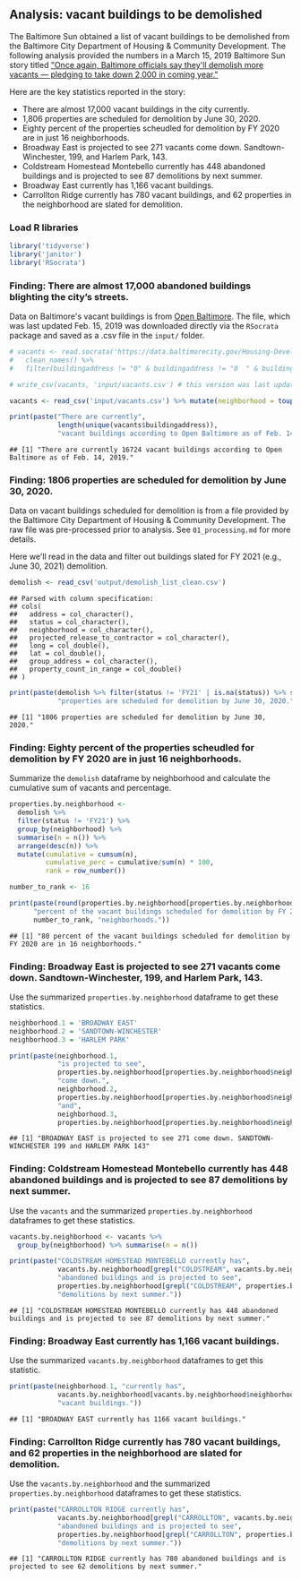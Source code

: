 Analysis: vacant buildings to be demolished
-------------------------------------------

The Baltimore Sun obtained a list of vacant buildings to be demolished from the Baltimore City Department of Housing & Community Development. The following analysis provided the numbers in a March 15, 2019 Baltimore Sun story titled ["Once again, Baltimore officials say they'll demolish more vacants — pledging to take down 2,000 in coming year."](https://www.baltimoresun.com/news/maryland/politics/bs-md-ci-vacant-demolition-20190214-story.html)

Here are the key statistics reported in the story:

-   There are almost 17,000 vacant buildings in the city currently.
-   1,806 properties are scheduled for demolition by June 30, 2020.
-   Eighty percent of the properties scheudled for demolition by FY 2020 are in just 16 neighborhoods.
-   Broadway East is projected to see 271 vacants come down. Sandtown-Winchester, 199, and Harlem Park, 143.
-   Coldstream Homestead Montebello currently has 448 abandoned buildings and is projected to see 87 demolitions by next summer.
-   Broadway East currently has 1,166 vacant buildings.
-   Carrollton Ridge currently has 780 vacant buildings, and 62 properties in the neighborhood are slated for demolition.

### Load R libraries

``` r
library('tidyverse')
library('janitor')
library('RSocrata')
```

### Finding: There are almost 17,000 abandoned buildings blighting the city’s streets.

Data on Baltimore's vacant buildings is from [Open Baltimore](https://data.baltimorecity.gov/Housing-Development/Vacant-Buildings/qqcv-ihn5/). The file, which was last updated Feb. 15, 2019 was downloaded directly via the `RSocrata` package and saved as a .csv file in the `input/` folder.

``` r
# vacants <- read.socrata('https://data.baltimorecity.gov/Housing-Development/Vacant-Buildings/qqcv-ihn5/') %>% 
#   clean_names() %>%
#   filter(buildingaddress != "0" & buildingaddress != "0  " & buildingaddress != "")

# write_csv(vacants, 'input/vacants.csv') # this version was last updated Feb. 15, 2019

vacants <- read_csv('input/vacants.csv') %>% mutate(neighborhood = toupper(neighborhood))

print(paste("There are currently", 
            length(unique(vacants$buildingaddress)), 
            "vacant buildings according to Open Baltimore as of Feb. 14, 2019."))
```

    ## [1] "There are currently 16724 vacant buildings according to Open Baltimore as of Feb. 14, 2019."

### Finding: 1806 properties are scheduled for demolition by June 30, 2020.

Data on vacant buildings scheduled for demolition is from a file provided by the Baltimore City Department of Housing & Community Development. The raw file was pre-processed prior to analysis. See `01_processing.md` for more details.

Here we'll read in the data and filter out buildings slated for FY 2021 (e.g., June 30, 2021) demolition.

``` r
demolish <- read_csv('output/demolish_list_clean.csv')
```

    ## Parsed with column specification:
    ## cols(
    ##   address = col_character(),
    ##   status = col_character(),
    ##   neighborhood = col_character(),
    ##   projected_release_to_contractor = col_character(),
    ##   long = col_double(),
    ##   lat = col_double(),
    ##   group_address = col_character(),
    ##   property_count_in_range = col_double()
    ## )

``` r
print(paste(demolish %>% filter(status != 'FY21' | is.na(status)) %>% summarise(n = n()),
            "properties are scheduled for demolition by June 30, 2020."))
```

    ## [1] "1806 properties are scheduled for demolition by June 30, 2020."

### Finding: Eighty percent of the properties scheudled for demolition by FY 2020 are in just 16 neighborhoods.

Summarize the `demolish` dataframe by neighborhood and calculate the cumulative sum of vacants and percentage.

``` r
properties.by.neighborhood <- 
  demolish %>% 
  filter(status != 'FY21') %>% 
  group_by(neighborhood) %>% 
  summarise(n = n()) %>%
  arrange(desc(n)) %>%
  mutate(cumulative = cumsum(n),
         cumulative_perc = cumulative/sum(n) * 100,
         rank = row_number())

number_to_rank <- 16

print(paste(round(properties.by.neighborhood[properties.by.neighborhood$rank == number_to_rank, ]$cumulative_perc),
      "percent of the vacant buildings scheduled for demolition by FY 2020 are in",
      number_to_rank, "neighborhoods."))
```

    ## [1] "80 percent of the vacant buildings scheduled for demolition by FY 2020 are in 16 neighborhoods."

### Finding: Broadway East is projected to see 271 vacants come down. Sandtown-Winchester, 199, and Harlem Park, 143.

Use the summarized `properties.by.neighborhood` dataframe to get these statistics.

``` r
neighborhood.1 = 'BROADWAY EAST'
neighborhood.2 = 'SANDTOWN-WINCHESTER'
neighborhood.3 = 'HARLEM PARK'

print(paste(neighborhood.1,
            "is projected to see",
            properties.by.neighborhood[properties.by.neighborhood$neighborhood == neighborhood.1, ]$n,
            "come down.",
            neighborhood.2,
            properties.by.neighborhood[properties.by.neighborhood$neighborhood == neighborhood.2, ]$n,
            "and",
            neighborhood.3,
            properties.by.neighborhood[properties.by.neighborhood$neighborhood == neighborhood.3, ]$n))
```

    ## [1] "BROADWAY EAST is projected to see 271 come down. SANDTOWN-WINCHESTER 199 and HARLEM PARK 143"

### Finding: Coldstream Homestead Montebello currently has 448 abandoned buildings and is projected to see 87 demolitions by next summer.

Use the `vacants` and the summarized `properties.by.neighborhood` dataframes to get these statistics.

``` r
vacants.by.neighborhood <- vacants %>% 
  group_by(neighborhood) %>% summarise(n = n())

print(paste("COLDSTREAM HOMESTEAD MONTEBELLO currently has", 
            vacants.by.neighborhood[grepl("COLDSTREAM", vacants.by.neighborhood$neighborhood), ]$n,
            "abandoned buildings and is projected to see",
            properties.by.neighborhood[grepl("COLDSTREAM", properties.by.neighborhood$neighborhood), ]$n,
            "demolitions by next summer."))
```

    ## [1] "COLDSTREAM HOMESTEAD MONTEBELLO currently has 448 abandoned buildings and is projected to see 87 demolitions by next summer."

### Finding: Broadway East currently has 1,166 vacant buildings.

Use the summarized `vacants.by.neighborhood` dataframes to get this statistic.

``` r
print(paste(neighborhood.1, "currently has", 
            vacants.by.neighborhood[vacants.by.neighborhood$neighborhood == neighborhood.1, ]$n,
            "vacant buildings."))
```

    ## [1] "BROADWAY EAST currently has 1166 vacant buildings."

### Finding: Carrollton Ridge currently has 780 vacant buildings, and 62 properties in the neighborhood are slated for demolition.

Use the `vacants.by.neighborhood` and the summarized `properties.by.neighborhood` dataframes to get these statistics.

``` r
print(paste("CARROLLTON RIDGE currently has", 
            vacants.by.neighborhood[grepl("CARROLLTON", vacants.by.neighborhood$neighborhood), ]$n,
            "abandoned buildings and is projected to see",
            properties.by.neighborhood[grepl("CARROLLTON", properties.by.neighborhood$neighborhood), ]$n,
            "demolitions by next summer."))
```

    ## [1] "CARROLLTON RIDGE currently has 780 abandoned buildings and is projected to see 62 demolitions by next summer."

